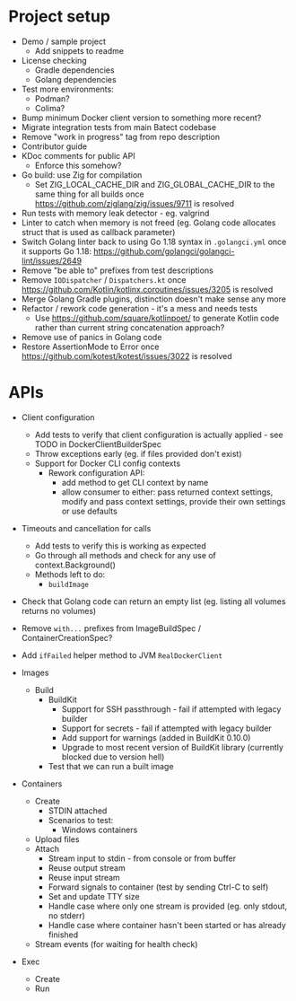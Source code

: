 # Project setup

* Demo / sample project
  * Add snippets to readme
* License checking
  * Gradle dependencies
  * Golang dependencies
* Test more environments:
  * Podman?
  * Colima?
* Bump minimum Docker client version to something more recent?
* Migrate integration tests from main Batect codebase
* Remove "work in progress" tag from repo description
* Contributor guide
* KDoc comments for public API
  * Enforce this somehow?
* Go build: use Zig for compilation
  * Set ZIG_LOCAL_CACHE_DIR and ZIG_GLOBAL_CACHE_DIR to the same thing for all builds once https://github.com/ziglang/zig/issues/9711 is resolved
* Run tests with memory leak detector - eg. valgrind
* Linter to catch when memory is not freed (eg. Golang code allocates struct that is used as callback parameter)
* Switch Golang linter back to using Go 1.18 syntax in `.golangci.yml` once it supports Go 1.18: https://github.com/golangci/golangci-lint/issues/2649
* Remove "be able to" prefixes from test descriptions
* Remove `IODispatcher` / `Dispatchers.kt` once https://github.com/Kotlin/kotlinx.coroutines/issues/3205 is resolved
* Merge Golang Gradle plugins, distinction doesn't make sense any more
* Refactor / rework code generation - it's a mess and needs tests
  * Use https://github.com/square/kotlinpoet/ to generate Kotlin code rather than current string concatenation approach?
* Remove use of panics in Golang code
* Restore AssertionMode to Error once https://github.com/kotest/kotest/issues/3022 is resolved

# APIs

* Client configuration
  * Add tests to verify that client configuration is actually applied - see TODO in DockerClientBuilderSpec
  * Throw exceptions early (eg. if files provided don't exist)
  * Support for Docker CLI config contexts
    * Rework configuration API:
      * add method to get CLI context by name
      * allow consumer to either: pass returned context settings, modify and pass context settings, provide their own settings or use defaults
* Timeouts and cancellation for calls
  * Add tests to verify this is working as expected
  * Go through all methods and check for any use of context.Background()
  * Methods left to do:
    * `buildImage`

* Check that Golang code can return an empty list (eg. listing all volumes returns no volumes)

* Remove `with...` prefixes from ImageBuildSpec / ContainerCreationSpec?
* Add `ifFailed` helper method to JVM `RealDockerClient`

* Images
  * Build
    * BuildKit
      * Support for SSH passthrough - fail if attempted with legacy builder
      * Support for secrets - fail if attempted with legacy builder
      * Add support for warnings (added in BuildKit 0.10.0)
      * Upgrade to most recent version of BuildKit library (currently blocked due to version hell)
    * Test that we can run a built image
* Containers
  * Create
    * STDIN attached
    * Scenarios to test:
      * Windows containers
  * Upload files
  * Attach
    * Stream input to stdin - from console or from buffer
    * Reuse output stream
    * Reuse input stream
    * Forward signals to container (test by sending Ctrl-C to self)
    * Set and update TTY size
    * Handle case where only one stream is provided (eg. only stdout, no stderr)
    * Handle case where container hasn't been started or has already finished
  * Stream events (for waiting for health check)
* Exec
  * Create
  * Run
